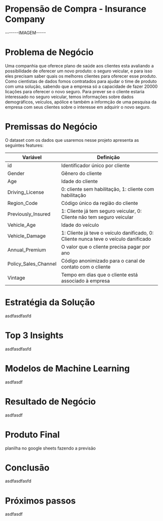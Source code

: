 # Propensão de Compra - Insurance Company
-------IMAGEM-----
# Problema de Negócio
Uma companhia que oferece plano de saúde aos clientes esta avaliando a possibilidade de oferecer um novo produto: o seguro veicular, e para isso eles precisam saber quais os melhores clientes para oferecer esse produto. Como cientistas de dados fomos contratados para  ajudar o time de produto com uma solução, sabendo que a empresa só a capacidade de fazer 20000 licações para oferecer o novo seguro. Para prever se o cliente estaria interessado no seguro veicular, temos informações sobre dados demográficos, veículos, apólice e também a informção de uma pesquisa da empresa com seus clientes sobre o interesse em adquirir o novo seguro.
# Premissas do Negócio
O dataset com os dados que usaremos nesse projeto apresenta as seguintes features:

|Variável|Definição|
| -- | -- |
|id|Identificador único por cliente|
|Gender|Gênero do cliente|
|Age|Idade do cliente|
|Driving_License| 0: cliente sem habilitação, 1: cliente com habilitação|
|Region_Code|Código único da região do cliente|
|Previously_Insured|1: Cliente já tem seguro veicular, 0: Cliente não tem seguro veicular|
|Vehicle_Age| Idade do veículo|
|Vehicle_Damage|1: Cliente já teve o veículo danificado, 0: Cliente nunca teve o veículo danificado|
|Annual_Premium|O valor que o cliente precisa pagar por ano|
|Policy_Sales_Channel|Código anonimizado para o canal de contato com o cliente|
|Vintage|Tempo em dias que o cliente está associado à empresa|

# Estratégia da Solução
asdfasdfasfd
# Top 3 Insights
asdfasdfasfd
# Modelos de Machine Learning
asdfasdf
# Resultado de Negócio
asdfasdf
# Produto Final
planilha no google sheets fazendo a previsão
# Conclusão
asdfasdfasfd
# Próximos passos
asdfasdf
